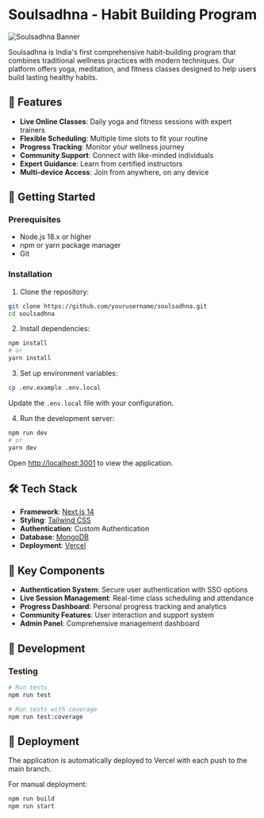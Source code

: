 # Soulsadhna - Habit Building Program

![Soulsadhna Banner](public/images/banner.png)

Soulsadhna is India's first comprehensive habit-building program that combines traditional wellness practices with modern techniques. Our platform offers yoga, meditation, and fitness classes designed to help users build lasting healthy habits.

## 🌟 Features

- **Live Online Classes**: Daily yoga and fitness sessions with expert trainers
- **Flexible Scheduling**: Multiple time slots to fit your routine
- **Progress Tracking**: Monitor your wellness journey
- **Community Support**: Connect with like-minded individuals
- **Expert Guidance**: Learn from certified instructors
- **Multi-device Access**: Join from anywhere, on any device

## 🚀 Getting Started

### Prerequisites
- Node.js 18.x or higher
- npm or yarn package manager
- Git

### Installation

1. Clone the repository:
```bash
git clone https://github.com/yourusername/soulsadhna.git
cd soulsadhna
```

2. Install dependencies:
```bash
npm install
# or
yarn install
```

3. Set up environment variables:
```bash
cp .env.example .env.local
```
Update the `.env.local` file with your configuration.

4. Run the development server:
```bash
npm run dev
# or
yarn dev
```

Open [http://localhost:3001](http://localhost:3001) to view the application.

## 🛠️ Tech Stack

- **Framework**: [Next.js 14](https://nextjs.org/)
- **Styling**: [Tailwind CSS](https://tailwindcss.com/)
- **Authentication**: Custom Authentication
- **Database**: [MongoDB](https://www.mongodb.com/atlas)
- **Deployment**: [Vercel](https://vercel.com)

## 📱 Key Components

- **Authentication System**: Secure user authentication with SSO options
- **Live Session Management**: Real-time class scheduling and attendance
- **Progress Dashboard**: Personal progress tracking and analytics
- **Community Features**: User interaction and support system
- **Admin Panel**: Comprehensive management dashboard

## 🔧 Development

### Testing
```bash
# Run tests
npm run test

# Run tests with coverage
npm run test:coverage
```

## 🚀 Deployment

The application is automatically deployed to Vercel with each push to the main branch.

For manual deployment:
```bash
npm run build
npm run start
```